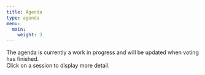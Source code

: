 ```yaml
---
title: Agenda
type: agenda
menu:
  main:
    weight: 3
---
```

The agenda is currently a work in progress and will be updated when voting has finished.  
Click on a session to display more detail.
